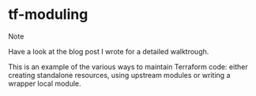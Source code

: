 # tf-moduling

> [!NOTE]
> 
> Have a look at the blog post I wrote for a detailed walktrough.

This is an example of the various ways to maintain Terraform code: either creating standalone resources, using upstream modules or writing a wrapper local module.
